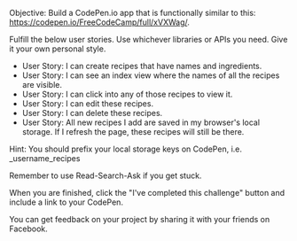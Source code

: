 
Objective: Build a CodePen.io app that is functionally similar to this: https://codepen.io/FreeCodeCamp/full/xVXWag/.

Fulfill the below user stories. Use whichever libraries or APIs you need. Give it your own personal style.

 * User Story: I can create recipes that have names and ingredients.
 * User Story: I can see an index view where the names of all the recipes are visible.
 * User Story: I can click into any of those recipes to view it.
 * User Story: I can edit these recipes.
 * User Story: I can delete these recipes.
 * User Story: All new recipes I add are saved in my browser's local storage. If I refresh the page, these recipes will still be there.

Hint:  You should prefix your local storage keys on CodePen, i.e. _username_recipes

Remember to use Read-Search-Ask if you get stuck.

When you are finished, click the "I've completed this challenge" button and include a link to your CodePen.

You can get feedback on your project by sharing it with your friends on Facebook.
